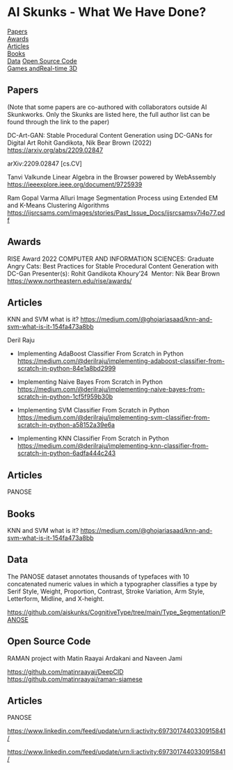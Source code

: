 # AI Skunks - What We Have Done?

[Papers](#Papers)   
[Awards](#Awards)   
[Articles](#Articles)   
[Books](#Books)   
[Data](#Data) 
[Open Source Code](#Code)   
[Games andReal-time 3D](#Games) 

## Papers  
(Note that some papers are co-authored with collaborators outside AI Skunkworks. Only the Skunks are listed here, the full author list can be found through the link to the paper)

DC-Art-GAN: Stable Procedural Content Generation using DC-GANs for Digital Art
Rohit Gandikota, Nik Bear Brown (2022)
https://arxiv.org/abs/2209.02847

arXiv:2209.02847 [cs.CV]

 
Tanvi Valkunde Linear Algebra in the Browser powered by WebAssembly
https://ieeexplore.ieee.org/document/9725939

Ram Gopal Varma Alluri Image Segmentation Process using Extended EM and K-Means Clustering Algorithms https://ijsrcsams.com/images/stories/Past_Issue_Docs/ijsrcsamsv7i4p77.pdf





## Awards   

RISE Award 2022
COMPUTER AND INFORMATION SCIENCES: Graduate 
Angry Cats: Best Practices for Stable Procedural Content Generation with DC-Gan
Presenter(s):​ Rohit Gandikota Khoury’24 ​
Mentor:​ Nik Bear Brown  
  https://www.northeastern.edu/rise/awards/
  
 ## Articles     

KNN and SVM what is it? https://medium.com/@ghojariasaad/knn-and-svm-what-is-it-154fa473a8bb

Deril Raju  

* Implementing AdaBoost Classifier From Scratch in Python https://medium.com/@derilraju/implementing-adaboost-classifier-from-scratch-in-python-84e1a8bd2999     

* Implementing Naive Bayes From Scratch in Python https://medium.com/@derilraju/implementing-naive-bayes-from-scratch-in-python-1cf5f959b30b   

* Implementing SVM Classifier From Scratch in Python  https://medium.com/@derilraju/implementing-svm-classifier-from-scratch-in-python-a58152a39e6a   

* Implementing KNN Classifier From Scratch in Python https://medium.com/@derilraju/implementing-knn-classifier-from-scratch-in-python-6adfa444c243



 ## Articles  
PANOSE

 ## Books     

KNN and SVM what is it? https://medium.com/@ghojariasaad/knn-and-svm-what-is-it-154fa473a8bb

 ## Data  
 
The PANOSE dataset annotates thousands of typefaces with 10 concatenated numeric values in which a typographer classifies a type by Serif Style, Weight, Proportion, Contrast, Stroke Variation, Arm Style, Letterform, Midline, and X-height.

https://github.com/aiskunks/CognitiveType/tree/main/Type_Segmentation/PANOSE


 ## Open Source Code       

RAMAN project with Matin Raayai Ardakani and Naveen Jami

https://github.com/matinraayai/DeepCID
https://github.com/matinraayai/raman-siamese


 ## Articles  
PANOSE

  
  
  
  https://www.linkedin.com/feed/update/urn:li:activity:6973017440330915841/
  
  
  https://www.linkedin.com/feed/update/urn:li:activity:6973017440330915841/
  
  
